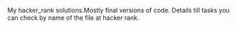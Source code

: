 My hacker_rank solutions.Mostly final versions of code. Details till tasks you can check by name of the file at hacker rank.
